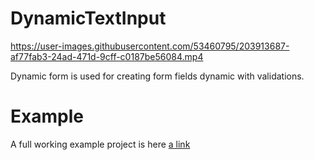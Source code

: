 # DynamicTextInput


https://user-images.githubusercontent.com/53460795/203913687-af77fab3-24ad-471d-9cff-c0187be56084.mp4

Dynamic form is used for creating form fields dynamic with validations.


# Example
A full working example project is here [a link](https://github.com/pankajkotwani1/DynamicTextInput/blob/main/src/module/Home/resume.tsx)

